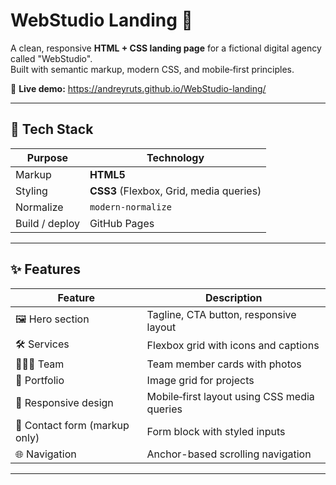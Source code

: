 # WebStudio Landing 📐

A clean, responsive **HTML + CSS landing page** for a fictional digital agency called "WebStudio".  
Built with semantic markup, modern CSS, and mobile‑first principles.

🔗 **Live demo:** <https://andreyruts.github.io/WebStudio-landing/>

---

## 🚀 Tech Stack

| Purpose        | Technology                              |
| -------------- | --------------------------------------- |
| Markup         | **HTML5**                               |
| Styling        | **CSS3** (Flexbox, Grid, media queries) |
| Normalize      | `modern-normalize`                      |
| Build / deploy | GitHub Pages                            |

---

## ✨ Features

| Feature                       | Description                                 |
| ----------------------------- | ------------------------------------------- |
| 🖼️ Hero section               | Tagline, CTA button, responsive layout      |
| 🛠️ Services                   | Flexbox grid with icons and captions        |
| 🧑‍🤝‍🧑 Team                       | Team member cards with photos               |
| 💼 Portfolio                  | Image grid for projects                     |
| 📱 Responsive design          | Mobile‑first layout using CSS media queries |
| 📩 Contact form (markup only) | Form block with styled inputs               |
| 🌐 Navigation                 | Anchor-based scrolling navigation           |

---
